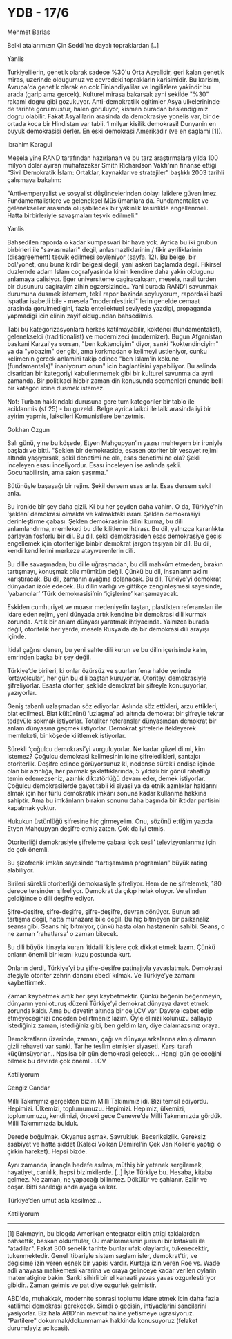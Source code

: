 # YDB - 17/6

Mehmet Barlas

Belki atalarımızın Çin Seddi'ne dayalı topraklardan [..]

Yanlis

Turkiyelilerin, genetik olarak sadece %30'u Orta Asyalidir, geri kalan genetik miras, uzerinde oldugumuz ve cevredeki topraklarin karisimidir. Bu karisim, Avrupa'da genetik olarak en cok Finlandiyalilar ve Ingilizlere yakindir bu arada (garip ama gercek). Kulturel mirasa bakarsak ayni sekilde "%30" rakami dogru gibi gozukuyor. Anti-demokratlik egitimler Asya ulkelerininde de tarihte gorulmustur, halen goruluyor, kismen buradan beslendigimiz dogru olabilir. Fakat Asyalilarin arasinda da demokrasiye yonelis var, bir de ortada koca bir Hindistan var tabii. 1 milyar kisilik demokrasi! Dunyanin en buyuk demokrasisi derler. En eski demokrasi Amerikadir (ve en saglami [1]).

Ibrahim Karagul

Mesela yine RAND tarafından hazırlanan ve bu tarz araştırmalara yılda 100 milyon dolar ayıran muhafazakar Smith Richardson Vakfı'nın finanse ettiği “Sivil Demokratik İslam: Ortaklar, kaynaklar ve stratejiler” başlıklı 2003 tarihli çalışmaya bakalım:

"Anti-emperyalist ve sosyalist düşüncelerinden dolayı laiklere güvenilmez. Fundamentalistlere ve geleneksel Müslümanlara da. Fundamentalist ve gelenekseller arasında oluşabilecek bir yakınlık kesinlikle engellenmeli. Hatta birbirleriyle savaşmaları teşvik edilmeli."

Yanlis

Bahsedilen raporda o kadar kumpasvari bir hava yok. Ayrica bu iki grubun birbirleri ile "savasmalari" degil, anlasmazliklarinin / fikir ayriliklarinin (disagreement) tesvik edilmesi soyleniyor (sayfa. 12). Bu belge, bir bol/yonet, onu buna kirdir belgesi degil, yani askeri baglamda degil. Fikirsel duzlemde adam Islam cografyasinda kimin kendine daha yakin oldugunu anlamaya calisiyor. Eger universiteme cagiracaksam, mesela, nasil turden bir dusunuru cagirayim zihin egzersizinde.. Yani burada RAND'i savunmak durumuna dusmek istemem, tekil rapor bazinda soyluyorum, rapordaki bazi ispatlar isabetli bile - mesela "modernlestirici"'lerin genelde cemaat arasinda gorulmedigini, fazla entellektuel seviyede yazdigi, propaganda yapmadigi icin elinin zayif oldugundan bahsedilmis.

Tabi bu kategorizasyonlara herkes katilmayabilir, koktenci (fundamentalist), gelenekselci (traditionalist) ve modernizeci (modernizer). Bugun Afganistan baskani Karzai'ya sorsan, "ben koktenciyim" diyor, sanki "koktendinciyim" ya da "yobazim" der gibi, ama korkmadan o kelimeyi ustleniyor, cunku kelimenin gercek anlamini takip edince "ben Islam'in kokune (fundamentals)" inaniyorum onun" icin baglantisini yapabiliyor. Bu aslinda disaridan bir kategoriyi kabullenmemek gibi bir kulturel savunma da ayni zamanda. Bir politikaci hicbir zaman din konusunda secmenleri onunde belli bir kategori icine dusmek istemez.

Not: Turban hakkindaki durusuna gore tum kategoriler bir tablo ile aciklanmis (sf 25) - bu guzeldi. Belge ayrica laikci ile laik arasinda iyi bir ayirim yapmis, laikcileri Komunistlere benzetmis.

Gokhan Ozgun

Salı günü, yine bu köşede, Etyen Mahçupyan’ın yazısı muhteşem bir ironiyle başladı ve bitti. "Şeklen bir demokraside, esasen otoriter bir vesayet rejimi altında yaşıyorsak, şekil denetimi ne ola, esas denetimi ne ola? Şekli inceleyen esası inceliyordur. Esası inceleyen ise aslında şekli. Gocunabilirsin, ama sakın şaşırma."

Bütünüyle başaşağı bir rejim. Şekil dersem esas anla. Esas dersem şekil anla.

Bu ironide bir şey daha gizli. Ki bu her şeyden daha vahim. O da, Türkiye’nin ‘şeklen’ demokrasi olmakta ve kalmaktaki ısrarı. Şeklen demokrasiyi derinleştirme çabası. Şeklen demokrasinin dilini kurma, bu dili anlamlandırma, memleketi bu dile kilitleme ihtirası. Bu dil, yalnızca karanlıkta parlayan fosforlu bir dil. Bu dil, şeklî demokrasiden esas demokrasiye geçişi engellemek için otoriterliğe binbir demokrat jargon taşıyan bir dil. Bu dil, kendi kendilerini merkeze atayıverenlerin dili.

Bu dille savaşmadan, bu dille uğraşmadan, bu dili mahkûm etmeden, bırakın tartışmayı, konuşmak bile mümkün değil. Çünkü bu dil, insanların aklını karıştıracak. Bu dil, zamanın ayağına dolanacak. Bu dil, Türkiye’yi demokrat dünyadan izole edecek. Bu dilin varlığı ve gittikçe zenginleşmesi sayesinde, ‘yabancılar’ ‘Türk demokrasisi’nin ‘içişlerine’ karışamayacak.

Eskiden cumhuriyet ve muasır medeniyetin taştan, plastikten referansları ile idare eden rejim, yeni dünyada artık kendine bir demokrasi dili kurmak zorunda. Artık bir anlam dünyası yaratmak ihtiyacında. Yalnızca burada değil, otoritelik her yerde, mesela Rusya’da da bir demokrasi dili arayışı içinde.

İtidal çağrısı denen, bu yeni sahte dili kurun ve bu dilin içerisinde kalın, emrinden başka bir şey değil.

Türkiye’de birileri, ki onlar özürsüz ve şuurları fena halde yerinde ‘ortayolcular’, her gün bu dili baştan kuruyorlar. Otoriteyi demokrasiyle şifreliyorlar. Esasta otoriter, şeklide demokrat bir şifreyle konuşuyorlar, yazıyorlar.

Geniş tabanlı uzlaşmadan söz ediyorlar. Aslında söz ettikleri, arzu ettikleri, biat edilmesi. Biat kültürünü ‘uzlaşma’ adı altında demokrat bir şifreyle tekrar tedavüle sokmak istiyorlar. Totaliter referanslar dünyasından demokrat bir anlam dünyasına geçmek istiyorlar. Demokrat şifrelerle itekleyerek memleketi, bir köşede kilitlemek istiyorlar.

Sürekli ‘çoğulcu demokrasi’yi vurguluyorlar. Ne kadar güzel di mi, kim istemez? Çoğulcu demokrasi kelimesinin içine şifreledikleri, şantajcı otoriterlik. Deşifre edince görüyorsunuz ki, nedense sürekli endişe içinde olan bir azınlığa, her parmak şaklattıklarında, 5 yıldızlı bir gönül rahatlığı temin edemezseniz, azınlık diktatörlüğü devam eder, demek istiyorlar. Çoğulcu demokrasilerde gayet tabii ki siyasi ya da etnik azınlıklar haklarını almak için her türlü demokratik imkânı sonuna kadar kullanma hakkına sahiptir. Ama bu imkânların bırakın sonunu daha başında bir iktidar partisini kapatmak yoktur.

Hukukun üstünlüğü şifresine hiç girmeyelim. Onu, sözünü ettiğim yazıda Etyen Mahçupyan deşifre etmiş zaten. Çok da iyi etmiş.

Otoriterliği demokrasiyle şifreleme çabası ‘çok sesli’ televizyonlarımız için de çok önemli.

Bu şizofrenik imkân sayesinde “tartışamama programları” büyük rating alabiliyor.

Birileri sürekli otoriterliği demokrasiyle şifreliyor. Hem de ne şifrelemek, 180 derece tersinden şifreliyor. Demokrat da çıkıp helak oluyor. Ve elinden geldiğince o dili deşifre ediyor.

Şifre-deşifre, şifre-deşifre, şifre-deşifre, devran dönüyor. Bunun adı tartışma değil, hatta münazara bile değil. Bu hiç bitmeyen bir psikanaliz seansı gibi. Seans hiç bitmiyor, çünkü hasta olan hastanenin sahibi. Seans, o ne zaman ‘rahatlarsa’ o zaman bitecek.

Bu dili büyük itinayla kuran ‘itidalli’ kişilere çok dikkat etmek lazım. Çünkü onların önemli bir kısmı kuzu postunda kurt.

Onların derdi, Türkiye’yi bu şifre-deşifre patinajıyla yavaşlatmak. Demokrasi ateşiyle otoriter zehrin dansını ebedî kılmak. Ve Türkiye’ye zamanı kaybettirmek.

Zaman kaybetmek artık her şeyi kaybetmektir. Çünkü beğenin beğenmeyin, dünyanın yeni oturuş düzeni Türkiye’yi demokrat dünyaya davet etmek zorunda kaldı. Ama bu davetin altında bir de LCV var. Davete icabet edip etmeyeceğinizi önceden belirtmeniz lazım. Öyle elinizi kolunuzu sallayıp istediğiniz zaman, istediğiniz gibi, ben geldim lan, diye dalamazsınız oraya.

Demokratların üzerinde, zamanı, çağı ve dünyayı arkalarına almış olmanın gizli rehaveti var sanki. Tarihe teslim etmişler siyaseti. Karşı tarafı küçümsüyorlar... Nasılsa bir gün demokrasi gelecek... Hangi gün geleceğini bilmek bu devirde çok önemli. LCV

Katiliyorum

Cengiz Candar

Milli Takımımız gerçekten bizim Milli Takımımız idi. Bizi temsil ediyordu. Hepimizi. Ülkemizi, toplumumuzu. Hepimizi. Hepimiz, ülkemizi, toplumumuzu, kendimizi, önceki gece Cenevre’de Milli Takımımızda gördük. Milli Takımımızda bulduk.

Derede boğulmak. Okyanus aşmak. Savrukluk. Beceriksizlik. Gereksiz asabiyet ve hatta şiddet (Kaleci Volkan Demirel’in Çek Jan Koller’e yaptığı o çirkin hareket). Hepsi bizde.

Aynı zamanda, inançla hedefe asılma, müthiş bir yetenek sergilemek, hayatiyet, canlılık, hepsi bizimkilerde. [..] İşte Türkiye bu. Hesaba, kitaba gelmez. Ne zaman, ne yapacağı bilinmez. Dökülür ve şahlanır. Ezilir ve coşar. Bitti sanıldığı anda ayağa kalkar.

Türkiye’den umut asla kesilmez...

Katiliyorum

----

[1] Bakmayin, bu blogda Amerikan entegrator elitin attigi taklalardan bahsettik, baskan oldurttuler, OJ mahkemesinin jurisini bir katakulli ile "atadilar". Fakat 300 senelik tarihte bunlar ufak olaylardir, tukenecektir, tukenmektedir. Genel itibariyle sistem saglam isler, demokrat'tir, ve degisime izin veren esnek bir yapisi vardir. Kurtaja izin veren Roe vs. Wade adli anayasa mahkemesi kararina ve oraya gelinceye kadar verilen oylarin matematigine bakin. Sanki sihirli bir el kanaati yavas yavas ozgurlestiriyor gibidir.. Zaman gelmis ve pat diye ozgurluk gelmistir.

ABD'de, muhakkak, modernite sonrasi toplumu idare etmek icin daha fazla katilimci demokrasi gerekecek. Simdi o gecisin, ihtiyaclarini sancilarini yasiyorlar. Biz hala ABD'nin mevcut haline yetismeye ugrasiyoruz. "Partilere" dokunmak/dokunmamak hakkinda konusuyoruz (felaket durumdayiz acikcasi).
